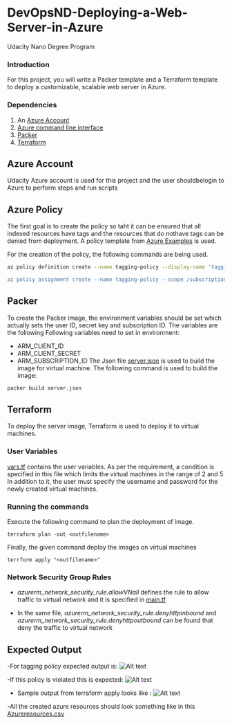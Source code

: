 # DevOpsND-Deploying-a-Web-Server-in-Azure
Udacity Nano Degree Program

### Introduction
For this project, you will write a Packer template and a Terraform template to deploy a customizable, scalable web server in Azure.

### Dependencies
1. An [Azure Account](https://portal.azure.com) 
2. [Azure command line interface](https://docs.microsoft.com/en-us/cli/azure/install-azure-cli?view=azure-cli-latest)
3. [Packer](https://www.packer.io/downloads)
4. [Terraform](https://www.terraform.io/downloads.html)



## Azure Account ##
Udacity Azure account is used for this project and the user shouldbelogin to Azure to perform steps and run scripts

## Azure Policy ##
The first goal is to create the policy so taht it can be ensured that all indexed resources have tags and the resources that do nothave tags can be denied from deployment.
A policy template from [Azure Examples](https://github.com/Azure/Community-Policy/tree/master/Policies) is used. 

For the creation of the policy, the following commands are being used. 
```sh
az policy definition create --name tagging-policy --display-name 'tagging-policy:Deny untagged resources' --description 'Create a policy that ensures all indexed resources in a subscription have tags and deny deployment if they do not' --rules './require-tag-all-resources/azurepolicy.rules.json --mode indexed

az policy assignment create --name tagging-policy --scope /subscriptions/<id>/resourceGroups/Azuredevops --policy /subscriptions/<id>/providers/Microsoft.Authorization/policyDefinitions/tagging-policy

```

## Packer ##
To create the Packer image, the environment variables should be set which actually sets the user ID, secret key and subscription ID. The variables are the following Following variables need to set in environment: 
- ARM_CLIENT_ID
- ARM_CLIENT_SECRET
- ARM_SUBSCRIPTION_ID
The Json file [server.json](./server.json) is used to build the image for virtual machine. 
The following command is used to build the image:
```sh
packer build server.json
```

## Terraform ##
To deploy the server image, Terraform is used to deploy it to virtual machines.        
### User Variables ###
[vars.tf](vars.tf) contains the user variables. As per the requirement, a condition is specified in this file which limits the virtual machines in the range of 2 and 5 In addition to it, the user must specify the username and password for the newly created virtual machines.

### Running the commands ###

Execute the following command to plan the deployment of image.
```
terraform plan -out <outfilename>
```

Finally, the given command deploy the images on virtual machines
```
terrform apply "<outfilename>"

```

### Network Security Group Rules ###
- *azurerm_network_security_rule.allowVNall* defines the rule to allow traffic to virtual network and it is specified in [main.tf](main.tf)

- In the same file, *azurerm_network_security_rule.denyhttpinbound*  and *azurerm_network_security_rule.denyhttpoutbound* can be found that deny the traffic to virtual network


## Expected Output ##

-For tagging policy expected output is:
![Alt text](./tagging-policy.PNG?raw=true "Tagging Policy screen capture")

-If this policy is violated this is expected:
![Alt text](./Deny.PNG?raw=true "Tagging Policy Checked")


- Sample output from terraform apply looks like :
![Alt text](./terraApply.PNG?raw=true "Terraform apply Output")

-All the created azure resources should look something like in this [Azureresources.csv](Azureresources.csv)
